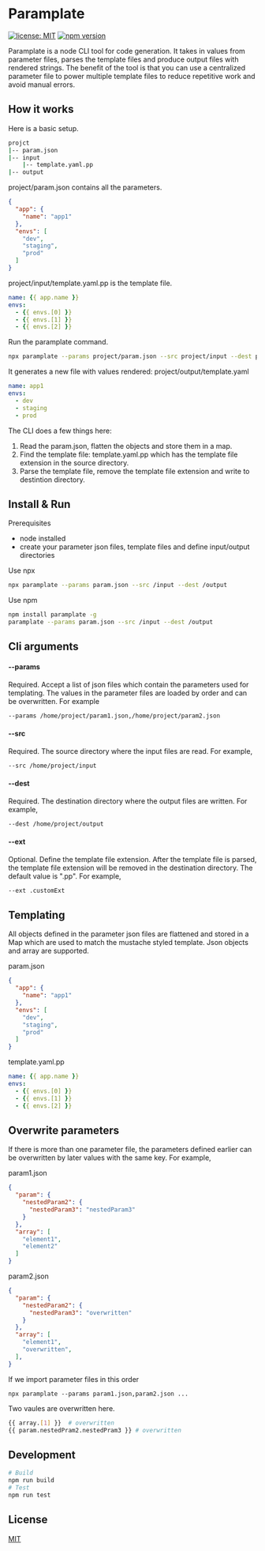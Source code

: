 # Paramplate

[![license: MIT](https://img.shields.io/badge/license-MIT-orange.svg)](https://opensource.org/licenses/MIT)
[![npm version](https://img.shields.io/npm/v/paramplate.svg)](https://www.npmjs.com/package/paramplate)

Paramplate is a node CLI tool for code generation. It takes in values from parameter files, parses the template files and produce output files with rendered strings. The benefit of the tool is that you can use a centralized parameter file to power multiple template files to reduce repetitive work and avoid manual errors. 

## How it works
Here is a basic setup.

``` bash
projct
|-- param.json
|-- input
    |-- template.yaml.pp
|-- output
```

project/param.json contains all the parameters.
```json
{
  "app": {
    "name": "app1"
  },
  "envs": [
    "dev",
    "staging",
    "prod"
  ]
}
```

project/input/template.yaml.pp is the template file.
```yaml
name: {{ app.name }}
envs:
  - {{ envs.[0] }}
  - {{ envs.[1] }}
  - {{ envs.[2] }}
```

Run the paramplate command.

```bash
npx paramplate --params project/param.json --src project/input --dest project/output
```

It generates a new file with values rendered: project/output/template.yaml
```yaml
name: app1
envs:
  - dev
  - staging
  - prod
```

The CLI does a few things here:
1. Read the param.json, flatten the objects and store them in a map.
2. Find the template file: template.yaml.pp which has the template file extension in the source directory.
3. Parse the template file, remove the template file extension and write to destintion directory.


## Install & Run
Prerequisites
* node installed
* create your parameter json files, template files and define input/output directories

Use npx
```bash
npx paramplate --params param.json --src /input --dest /output
```

Use npm
```bash
npm install paramplate -g
paramplate --params param.json --src /input --dest /output
```

## Cli arguments

#### --params
Required. Accept a list of json files which contain the parameters used for templating. The values in the parameter files are loaded by order and can be overwritten. For example
```bash
--params /home/project/param1.json,/home/project/param2.json
```

#### --src
Required. The source directory where the input files are read. For example,
```bash
--src /home/project/input
```

#### --dest
Required. The destination directory where the output files are written.
For example,
```bash
--dest /home/project/output
```

#### --ext
Optional. Define the template file extension. After the template file is parsed, the template file extension will be removed in the destination directory. The default value is ".pp". For example,
```bash
--ext .customExt
```

## Templating
All objects defined in the parameter json files are flattened and stored in a Map which are used to match the mustache styled template. Json objects and array are supported.

param.json
```json
{
  "app": {
    "name": "app1"
  },
  "envs": [
    "dev",
    "staging",
    "prod"
  ]
}
```

template.yaml.pp
```yaml
name: {{ app.name }}
envs:
  - {{ envs.[0] }}
  - {{ envs.[1] }}
  - {{ envs.[2] }}
```

## Overwrite parameters
If there is more than one parameter file, the parameters defined earlier can be overwritten by later values with the same key. For example,

param1.json
```json
{
  "param": {
    "nestedParam2": {
      "nestedParam3": "nestedParam3"
    }
  },
  "array": [
    "element1",
    "element2"
  ]
}
```

param2.json
```json
{
  "param": {
    "nestedParam2": {
      "nestedParam3": "overwritten"
    }
  },
  "array": [
    "element1",
    "overwritten",
  ],
}
```

If we import parameter files in this order
```
npx paramplate --params param1.json,param2.json ...
```

Two vaules are overwritten here.
```bash
{{ array.[1] }}  # overwritten
{{ param.nestedPram2.nestedPram3 }} # overwritten
```

## Development
```bash
# Build
npm run build
# Test
npm run test
```

## License

[MIT](LICENSE.txt)